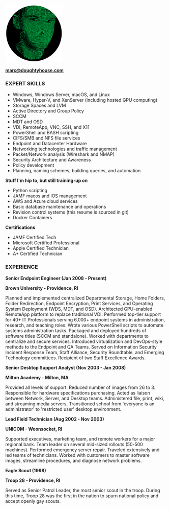 ![I am a bunch of green dots](\images\face-stipple-circle.png)

**[marc@doughtyhouse.com](mailto:marc+githubresume@doughtyhouse.com)**

### EXPERT SKILLS

  * Windows, Windows Server, macOS, and Linux
  * VMware, Hyper-V, and XenServer (including hosted GPU computing)
  * Storage Spaces and LVM
  * Active Directory and Group Policy
  * SCCM
  * MDT and OSD
  * VDI, RemoteApp, VNC, SSH, and X11
  * PowerShell and BASH scripting
  * CIFS/SMB and NFS file services
  * Endpoint and Datacenter Hardware
  * Networking technologies and traffic management
  * Packet/Network analysis (Wireshark and NMAP)
  * Security Architecture and Awareness
  * Policy development
  * Planning, naming schemes, building queries, and automation

**Stuff I'm hip to, but still training-up on**

  * Python scripting
  * JAMF macos and iOS management
  * AWS and Azure cloud services
  * Basic database maintenance and operations
  * Revision control systems (this resume is sourced in git)
  * Docker Containers
  
**Certifications**
  * JAMF Certified Tech
  * Microsoft Certified Professional
  * Apple Certified Technician
  * A+ Certified Technician

### EXPERIENCE
**Senior Endpoint Engineer (Jan 2008 - Present)**

**Brown University - Providence, RI**

Planned and implemented centralized Departmental Storage, Home Folders, Folder Redirection, Endpoint Encryption, Print Services, and Operating System Deployment (WDS, MDT, and OSD). Architected GPU-enabled RemoteApp platform to replace traditional VDI. Performed top-tier support for 40+ IT Professionals serving 6,000+ endpoint systems in administration, research, and teaching roles. Wrote various PowerShell scripts to automate systems administration tasks. Packaged and deployed hundreds of software titles (SCCM and standalone). Worked with departments to centralize and secure services. Introduced virtualization and DevOps-style methods to the Endpoint and QA Teams. Served on Information Security Incident Response Team, Staff Alliance, Security Roundtable, and Emerging Technology committees. Recipient of two Staff Excellence Awards.


**Senior Desktop Support Analyst (Nov 2003 - Jan 2008)**

**Milton Academy - Milton, MA**

Provided all levels of support. Reduced number of images from 26 to 3. Responsible for hardware specifications purchasing. Acted as liaison between Network, Server, and Desktop teams. Administered file, print, wiki, and streaming media servers. Transitioned school from 'everyone is an administrator' to 'restricted user' desktop environment.


**Lead Field Technician (Aug 2002 - Nov 2003)**

**UNICOM - Woonsocket, RI**

Supported executives, marketing team, and remote workers for a major regional bank. Team leader on several mid-sized rollouts (50-500 machines). Performed emergency server repair. Traveled extensively and led teams of technicians. Worked with customers to master software images, streamline procedures, and diagnose network problems.


**Eagle Scout (1998)**

**Troop 28 - Providence, RI**

Served as Senior Patrol Leader, the most senior scout in the troop. During this time, Troop 28 was the first in the nation to spurn national policy and accept openly gay scouts.
